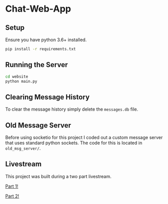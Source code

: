 # Chat-Web-App

## Setup

Ensure you have python 3.6+ installed.

```bash
pip install -r requirements.txt
```

## Running the Server

```bash
cd website
python main.py
```

## Clearing Message History

To clear the message history simply delete the `messages.db` file.

## Old Message Server

Before using socketio for this project I coded out a custom message server that uses standard python sockets. The code for this is located in `old_msg_server/`.

## Livestream

This project was built during a two part livestream.

[Part 1!](https://www.youtube.com/watch?v=i824zN0DGIo&t=15379s)

[Part 2!](https://www.youtube.com/watch?v=MgkldDDFJF4)
